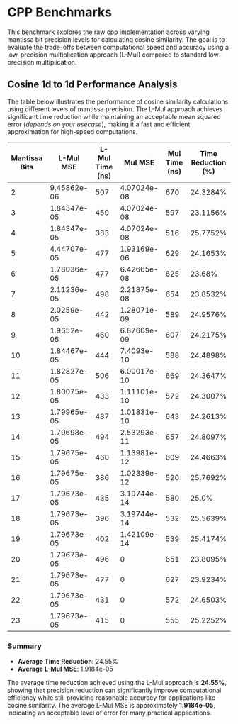 # CPP Benchmarks

This benchmark explores the raw cpp implementation across varying mantissa bit precision levels for calculating cosine similarity. The goal is to evaluate the trade-offs between computational speed and accuracy using a low-precision multiplication approach (L-Mul) compared to standard low-precision multiplication.

## Cosine 1d to 1d Performance Analysis

The table below illustrates the performance of cosine similarity calculations using different levels of mantissa precision. The L-Mul approach achieves significant time reduction while maintaining an acceptable mean squared error (_depends on your usecase_), making it a fast and efficient approximation for high-speed computations.

| Mantissa Bits | L-Mul MSE     | L-Mul Time (ns) | Mul MSE       | Mul Time (ns) | Time Reduction (%) |
|---------------|---------------|-----------------|---------------|---------------|--------------------|
| 2             | 9.45862e-06   | 507             | 4.07024e-08   | 670           | 24.3284%           |
| 3             | 1.84347e-05   | 459             | 4.07024e-08   | 597           | 23.1156%           |
| 4             | 1.84347e-05   | 383             | 4.07024e-08   | 516           | 25.7752%           |
| 5             | 4.44707e-05   | 477             | 1.93169e-06   | 629           | 24.1653%           |
| 6             | 1.78036e-05   | 477             | 6.42665e-08   | 625           | 23.68%             |
| 7             | 2.11236e-05   | 498             | 2.21875e-08   | 654           | 23.8532%           |
| 8             | 2.0259e-05    | 442             | 1.28071e-09   | 589           | 24.9576%           |
| 9             | 1.9652e-05    | 460             | 6.87609e-09   | 607           | 24.2175%           |
| 10            | 1.84467e-05   | 444             | 7.4093e-10    | 588           | 24.4898%           |
| 11            | 1.82827e-05   | 506             | 6.00017e-10   | 669           | 24.3647%           |
| 12            | 1.80075e-05   | 433             | 1.11101e-10   | 572           | 24.3007%           |
| 13            | 1.79965e-05   | 487             | 1.01831e-10   | 643           | 24.2613%           |
| 14            | 1.79698e-05   | 494             | 2.53293e-11   | 657           | 24.8097%           |
| 15            | 1.79675e-05   | 460             | 1.13981e-12   | 609           | 24.4663%           |
| 16            | 1.79675e-05   | 386             | 1.02339e-12   | 520           | 25.7692%           |
| 17            | 1.79673e-05   | 435             | 3.19744e-14   | 580           | 25.0%              |
| 18            | 1.79673e-05   | 396             | 3.19744e-14   | 532           | 25.5639%           |
| 19            | 1.79673e-05   | 402             | 1.42109e-14   | 539           | 25.4174%           |
| 20            | 1.79673e-05   | 496             | 0             | 651           | 23.8095%           |
| 21            | 1.79673e-05   | 477             | 0             | 627           | 23.9234%           |
| 22            | 1.79673e-05   | 431             | 0             | 572           | 24.6503%           |
| 23            | 1.79673e-05   | 415             | 0             | 555           | 25.2252%           |

### Summary

- **Average Time Reduction**: 24.55%
- **Average L-Mul MSE**: 1.9184e-05

The average time reduction achieved using the L-Mul approach is **24.55%**, showing that precision reduction can significantly improve computational efficiency while still providing reasonable accuracy for applications like cosine similarity. The average L-Mul MSE is approximately **1.9184e-05**, indicating an acceptable level of error for many practical applications.

